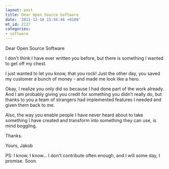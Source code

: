```yaml
---
layout: post
title: Dear Open Source Software
date: '2011-12-18 15:56:46 +0100'
mt_id: 2127
categories:
- software
---
```

Dear Open Source Software

I don't think I have ever written you before, but there is something I wanted to get off my chest.

I just wanted to let you know, that you rock! Just the other day, you saved my customer a bunch of money - and made me look like a hero.

Okay, I realize you only did so because I had done part of the work already. And I am probably giving you credit for something you didn't really do, but thanks to you a team of strangers had implemented features I needed and given them back to me.

Also, the way you enable people I have never heard about to take something I have created and transform into something they can use, is mind boggling.

Thanks.

Yours, Jakob

PS: I know, I know... I don't contribute often enough, and I will some day, I promise. Soon.
